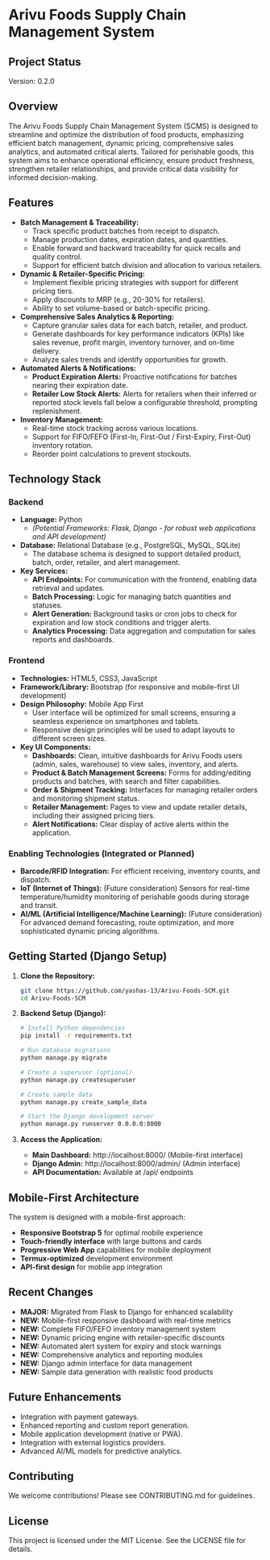 # **Arivu Foods Supply Chain Management System**

## Project Status
Version: 0.2.0

## **Overview**

The Arivu Foods Supply Chain Management System (SCMS) is designed to streamline and optimize the distribution of food products, emphasizing efficient batch management, dynamic pricing, comprehensive sales analytics, and automated critical alerts. Tailored for perishable goods, this system aims to enhance operational efficiency, ensure product freshness, strengthen retailer relationships, and provide critical data visibility for informed decision-making.

## **Features**

* **Batch Management & Traceability:**  
  * Track specific product batches from receipt to dispatch.  
  * Manage production dates, expiration dates, and quantities.  
  * Enable forward and backward traceability for quick recalls and quality control.  
  * Support for efficient batch division and allocation to various retailers.  
* **Dynamic & Retailer-Specific Pricing:**  
  * Implement flexible pricing strategies with support for different pricing tiers.  
  * Apply discounts to MRP (e.g., 20-30% for retailers).  
  * Ability to set volume-based or batch-specific pricing.  
* **Comprehensive Sales Analytics & Reporting:**  
  * Capture granular sales data for each batch, retailer, and product.  
  * Generate dashboards for key performance indicators (KPIs) like sales revenue, profit margin, inventory turnover, and on-time delivery.  
  * Analyze sales trends and identify opportunities for growth.  
* **Automated Alerts & Notifications:**  
  * **Product Expiration Alerts:** Proactive notifications for batches nearing their expiration date.  
  * **Retailer Low Stock Alerts:** Alerts for retailers when their inferred or reported stock levels fall below a configurable threshold, prompting replenishment.  
* **Inventory Management:**  
  * Real-time stock tracking across various locations.  
  * Support for FIFO/FEFO (First-In, First-Out / First-Expiry, First-Out) inventory rotation.  
  * Reorder point calculations to prevent stockouts.

## **Technology Stack**

### **Backend**

* **Language:** Python  
  * *(Potential Frameworks: Flask, Django \- for robust web applications and API development)*  
* **Database:** Relational Database (e.g., PostgreSQL, MySQL, SQLite)  
  * The database schema is designed to support detailed product, batch, order, retailer, and alert management.  
* **Key Services:**  
  * **API Endpoints:** For communication with the frontend, enabling data retrieval and updates.  
  * **Batch Processing:** Logic for managing batch quantities and statuses.  
  * **Alert Generation:** Background tasks or cron jobs to check for expiration and low stock conditions and trigger alerts.  
  * **Analytics Processing:** Data aggregation and computation for sales reports and dashboards.

### **Frontend**

* **Technologies:** HTML5, CSS3, JavaScript  
* **Framework/Library:** Bootstrap (for responsive and mobile-first UI development)  
* **Design Philosophy:** Mobile App First  
  * User interface will be optimized for small screens, ensuring a seamless experience on smartphones and tablets.  
  * Responsive design principles will be used to adapt layouts to different screen sizes.  
* **Key UI Components:**  
  * **Dashboards:** Clean, intuitive dashboards for Arivu Foods users (admin, sales, warehouse) to view sales, inventory, and alerts.  
  * **Product & Batch Management Screens:** Forms for adding/editing products and batches, with search and filter capabilities.  
  * **Order & Shipment Tracking:** Interfaces for managing retailer orders and monitoring shipment status.  
  * **Retailer Management:** Pages to view and update retailer details, including their assigned pricing tiers.  
  * **Alert Notifications:** Clear display of active alerts within the application.

### **Enabling Technologies (Integrated or Planned)**

* **Barcode/RFID Integration:** For efficient receiving, inventory counts, and dispatch.  
* **IoT (Internet of Things):** (Future consideration) Sensors for real-time temperature/humidity monitoring of perishable goods during storage and transit.  
* **AI/ML (Artificial Intelligence/Machine Learning):** (Future consideration) For advanced demand forecasting, route optimization, and more sophisticated dynamic pricing algorithms.

## **Getting Started (Django Setup)**

1. **Clone the Repository:**  
   ```bash
   git clone https://github.com/yashas-13/Arivu-Foods-SCM.git  
   cd Arivu-Foods-SCM
   ```

2. **Backend Setup (Django):**
   ```bash
   # Install Python dependencies
   pip install -r requirements.txt
   
   # Run database migrations
   python manage.py migrate
   
   # Create a superuser (optional)
   python manage.py createsuperuser
   
   # Create sample data
   python manage.py create_sample_data
   
   # Start the Django development server
   python manage.py runserver 0.0.0.0:8000
   ```

3. **Access the Application:**
   - **Main Dashboard:** http://localhost:8000/ (Mobile-first interface)
   - **Django Admin:** http://localhost:8000/admin/ (Admin interface)
   - **API Documentation:** Available at /api/ endpoints

## **Mobile-First Architecture**

The system is designed with a mobile-first approach:
- **Responsive Bootstrap 5** for optimal mobile experience
- **Touch-friendly interface** with large buttons and cards
- **Progressive Web App** capabilities for mobile deployment
- **Termux-optimized** development environment
- **API-first design** for mobile app integration

## Recent Changes
* **MAJOR:** Migrated from Flask to Django for enhanced scalability
* **NEW:** Mobile-first responsive dashboard with real-time metrics
* **NEW:** Complete FIFO/FEFO inventory management system
* **NEW:** Dynamic pricing engine with retailer-specific discounts
* **NEW:** Automated alert system for expiry and stock warnings
* **NEW:** Comprehensive analytics and reporting modules
* **NEW:** Django admin interface for data management
* **NEW:** Sample data generation with realistic food products

## **Future Enhancements**

* Integration with payment gateways.  
* Enhanced reporting and custom report generation.  
* Mobile application development (native or PWA).  
* Integration with external logistics providers.  
* Advanced AI/ML models for predictive analytics.

## **Contributing**

We welcome contributions\! Please see CONTRIBUTING.md for guidelines.

## **License**

This project is licensed under the MIT License. See the LICENSE file for details.
